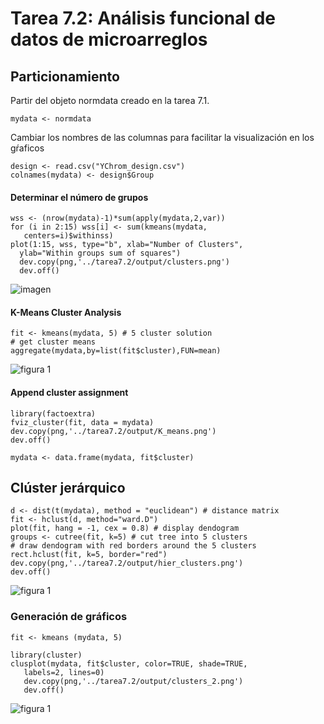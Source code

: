 # Tarea 7.2: Análisis funcional de datos de microarreglos
## Particionamiento
Partir del objeto normdata creado en la tarea 7.1.

```mydata <- normdata```

Cambiar los nombres de las columnas para facilitar la visualización en los gŕaficos

```
design <- read.csv("YChrom_design.csv")
colnames(mydata) <- design$Group
```
#### Determinar el número de grupos
```
wss <- (nrow(mydata)-1)*sum(apply(mydata,2,var))
for (i in 2:15) wss[i] <- sum(kmeans(mydata,
   centers=i)$withinss)
plot(1:15, wss, type="b", xlab="Number of Clusters",
  ylab="Within groups sum of squares")
  dev.copy(png,'../tarea7.2/output/clusters.png')
  dev.off()
```
![imagen](./output/clusters.png)

#### K-Means Cluster Analysis
```
fit <- kmeans(mydata, 5) # 5 cluster solution
# get cluster means
aggregate(mydata,by=list(fit$cluster),FUN=mean)
```
![figura 1](./output/myplot.png)


#### Append cluster assignment
```
library(factoextra)
fviz_cluster(fit, data = mydata)
dev.copy(png,'../tarea7.2/output/K_means.png')
dev.off()

mydata <- data.frame(mydata, fit$cluster)
```
## Clúster jerárquico

```
d <- dist(t(mydata), method = "euclidean") # distance matrix
fit <- hclust(d, method="ward.D")
plot(fit, hang = -1, cex = 0.8) # display dendogram
groups <- cutree(fit, k=5) # cut tree into 5 clusters
# draw dendogram with red borders around the 5 clusters
rect.hclust(fit, k=5, border="red")
dev.copy(png,'../tarea7.2/output/hier_clusters.png')
dev.off()
```
![figura 1](./output/hier_clusters.png)

### Generación de gráficos
```
fit <- kmeans (mydata, 5)

library(cluster)
clusplot(mydata, fit$cluster, color=TRUE, shade=TRUE,
   labels=2, lines=0)
   dev.copy(png,'../tarea7.2/output/clusters_2.png')
   dev.off()

```
![figura 1](./output/clusters_2.png)
